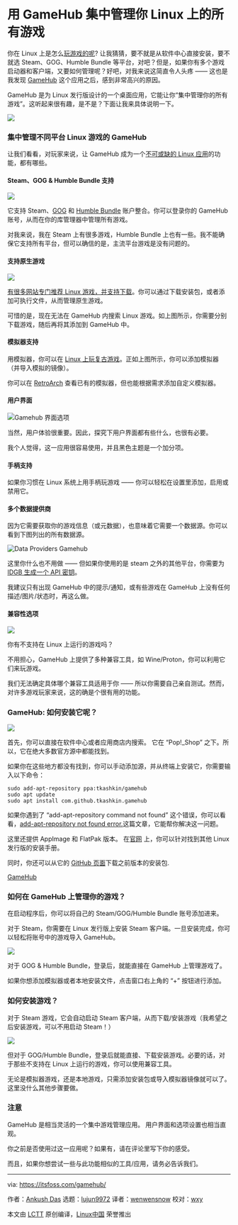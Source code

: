 [#]: collector: (lujun9972)
[#]: translator: (wenwensnow)
[#]: reviewer: (wxy)
[#]: publisher: ( )
[#]: url: ( )
[#]: subject: (Use GameHub to Manage All Your Linux Games in One Place)
[#]: via: (https://itsfoss.com/gamehub/)
[#]: author: (Ankush Das https://itsfoss.com/author/ankush/)

用 GameHub 集中管理你 Linux 上的所有游戏
======

你在 Linux 上是怎么[玩游戏的呢][1]? 让我猜猜，要不就是从软件中心直接安装，要不就选 Steam、GOG、Humble Bundle 等平台，对吧？但是，如果你有多个游戏启动器和客户端，又要如何管理呢？好吧，对我来说这简直令人头疼 —— 这也是我发现 [GameHub][2] 这个应用之后，感到非常高兴的原因。

GameHub 是为 Linux 发行版设计的一个桌面应用，它能让你“集中管理你的所有游戏”。这听起来很有趣，是不是？下面让我来具体说明一下。

![][3]

### 集中管理不同平台 Linux 游戏的 GameHub

让我们看看，对玩家来说，让 GameHub 成为一个[不可或缺的 Linux 应用][4]的功能，都有哪些。

#### Steam、GOG & Humble Bundle 支持

![][5]

它支持 Steam、[GOG][6] 和 [Humble Bundle][7] 账户整合。你可以登录你的 GameHub 账号，从而在你的库管理器中管理所有游戏。

对我来说，我在 Steam 上有很多游戏，Humble Bundle 上也有一些。我不能确保它支持所有平台，但可以确信的是，主流平台游戏是没有问题的。

#### 支持原生游戏

![][8]

[有很多网站专门推荐 Linux 游戏，并支持下载][9]。你可以通过下载安装包，或者添加可执行文件，从而管理原生游戏。

可惜的是，现在无法在 GameHub 内搜索 Linux 游戏。如上图所示，你需要分别下载游戏，随后再将其添加到 GameHub 中。

#### 模拟器支持

用模拟器，你可以在 [Linux 上玩复古游戏][10]。正如上图所示，你可以添加模拟器（并导入模拟的镜像）。

你可以在 [RetroArch][11] 查看已有的模拟器，但也能根据需求添加自定义模拟器。

#### 用户界面

![Gamehub 界面选项][12]

当然，用户体验很重要。因此，探究下用户界面都有些什么，也很有必要。

我个人觉得，这一应用很容易使用，并且黑色主题是一个加分项。

#### 手柄支持

如果你习惯在 Linux 系统上用手柄玩游戏 —— 你可以轻松在设置里添加，启用或禁用它。 

#### 多个数据提供商

因为它需要获取你的游戏信息（或元数据），也意味着它需要一个数据源。你可以看到下图列出的所有数据源。

![Data Providers Gamehub][13]

这里你什么也不用做 —— 但如果你使用的是 steam 之外的其他平台，你需要为 [IDGB 生成一个 API 密钥][14]。

我建议只有出现 GameHub 中的提示/通知，或有些游戏在 GameHub 上没有任何描述/图片/状态时，再这么做。

#### 兼容性选项

![][15]

你有不支持在 Linux 上运行的游戏吗？

不用担心，GameHub 上提供了多种兼容工具，如 Wine/Proton，你可以利用它们来玩游戏。

我们无法确定具体哪个兼容工具适用于你 —— 所以你需要自己亲自测试。然而，对许多游戏玩家来说，这的确是个很有用的功能。

### GameHub: 如何安装它呢？

![][18]

首先，你可以直接在软件中心或者应用商店内搜索。 它在 “Pop!_Shop” 之下。所以，它在绝大多数官方源中都能找到。

如果你在这些地方都没有找到，你可以手动添加源，并从终端上安装它，你需要输入以下命令：

```
sudo add-apt-repository ppa:tkashkin/gamehub
sudo apt update
sudo apt install com.github.tkashkin.gamehub
```

如果你遇到了 “add-apt-repository command not found” 这个错误，你可以看看，[add-apt-repository not found error.][19]这篇文章，它能帮你解决这一问题。

这里还提供 AppImage 和 FlatPak 版本。 在[官网][2] 上，你可以针对找到其他 Linux 发行版的安装手册。

同时，你还可以从它的 [GitHub 页面][20]下载之前版本的安装包.

[GameHub][2]

### 如何在 GameHub 上管理你的游戏？

在启动程序后，你可以将自己的 Steam/GOG/Humble Bundle 账号添加进来。

对于 Steam，你需要在 Linux 发行版上安装 Steam 客户端。一旦安装完成，你可以轻松将账号中的游戏导入 GameHub。

![][16]

对于 GOG & Humble Bundle，登录后，就能直接在 GameHub 上管理游戏了。

如果你想添加模拟器或者本地安装文件，点击窗口右上角的 “+” 按钮进行添加。 

### 如何安装游戏？

对于 Steam 游戏，它会自动启动 Steam 客户端，从而下载/安装游戏（我希望之后安装游戏，可以不用启动 Steam！）

![][17]

但对于 GOG/Humble Bundle，登录后就能直接、下载安装游戏。必要的话，对于那些不支持在 Linux 上运行的游戏，你可以使用兼容工具。

无论是模拟器游戏，还是本地游戏，只需添加安装包或导入模拟器镜像就可以了。这里没什么其他步骤要做。

### 注意

GameHub 是相当灵活的一个集中游戏管理应用。 用户界面和选项设置也相当直观。

你之前是否使用过这一应用呢？如果有，请在评论里写下你的感受。

而且，如果你想尝试一些与此功能相似的工具/应用，请务必告诉我们。

--------------------------------------------------------------------------------

via: https://itsfoss.com/gamehub/

作者：[Ankush Das][a]
选题：[lujun9972][b]
译者：[wenwensnow](https://github.com/wenwensnow)
校对：[wxy](https://github.com/wxy)

本文由 [LCTT](https://github.com/LCTT/TranslateProject) 原创编译，[Linux中国](https://linux.cn/) 荣誉推出

[a]: https://itsfoss.com/author/ankush/
[b]: https://github.com/lujun9972
[1]: https://itsfoss.com/linux-gaming-guide/
[2]: https://tkashkin.tk/projects/gamehub/
[3]: https://i2.wp.com/itsfoss.com/wp-content/uploads/2019/10/gamehub-home-1.png?ssl=1
[4]: https://itsfoss.com/essential-linux-applications/
[5]: https://i1.wp.com/itsfoss.com/wp-content/uploads/2019/10/gamehub-platform-support.png?ssl=1
[6]: https://www.gog.com/
[7]: https://www.humblebundle.com/monthly?partner=itsfoss
[8]: https://i0.wp.com/itsfoss.com/wp-content/uploads/2019/10/gamehub-native-installers.png?ssl=1
[9]: https://itsfoss.com/download-linux-games/
[10]: https://itsfoss.com/play-retro-games-linux/
[11]: https://www.retroarch.com/
[12]: https://i2.wp.com/itsfoss.com/wp-content/uploads/2019/10/gamehub-appearance.png?ssl=1
[13]: https://i0.wp.com/itsfoss.com/wp-content/uploads/2019/10/data-providers-gamehub.png?ssl=1
[14]: https://www.igdb.com/api
[15]: https://i2.wp.com/itsfoss.com/wp-content/uploads/2019/10/gamehub-windows-game.png?fit=800%2C569&ssl=1
[16]: https://i0.wp.com/itsfoss.com/wp-content/uploads/2019/10/gamehub-library.png?ssl=1
[17]: https://i2.wp.com/itsfoss.com/wp-content/uploads/2019/10/gamehub-compatibility-layer.png?ssl=1
[18]: https://i1.wp.com/itsfoss.com/wp-content/uploads/2019/10/gamehub-install.jpg?ssl=1
[19]: https://itsfoss.com/add-apt-repository-command-not-found/
[20]: https://github.com/tkashkin/GameHub/releases
